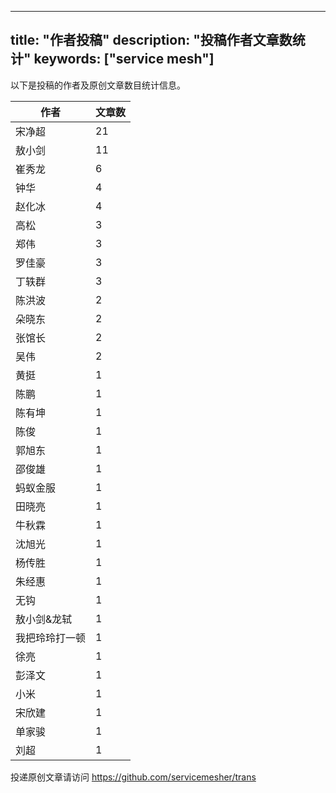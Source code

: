 
---
title: "作者投稿"
description: "投稿作者文章数统计"
keywords: ["service mesh"]
---

以下是投稿的作者及原创文章数目统计信息。

| 作者 | 文章数 |
| ---- | ---- |
|宋净超 | 21|
|敖小剑 | 11|
|崔秀龙 | 6|
|钟华 | 4|
|赵化冰 | 4|
|高松 | 3|
|郑伟 | 3|
|罗佳豪 | 3|
|丁轶群 | 3|
|陈洪波 | 2|
|朵晓东 | 2|
|张馆长 | 2|
|吴伟 | 2|
|黄挺 | 1|
|陈鹏 | 1|
|陈有坤 | 1|
|陈俊 | 1|
|郭旭东 | 1|
|邵俊雄 | 1|
|蚂蚁金服 | 1|
|田晓亮 | 1|
|牛秋霖 | 1|
|沈旭光 | 1|
|杨传胜 | 1|
|朱经惠 | 1|
|无钩 | 1|
|敖小剑&龙轼 | 1|
|我把玲玲打一顿 | 1|
|徐亮 | 1|
|彭泽文 | 1|
|小米 | 1|
|宋欣建 | 1|
|单家骏 | 1|
|刘超 | 1|
投递原创文章请访问 https://github.com/servicemesher/trans
